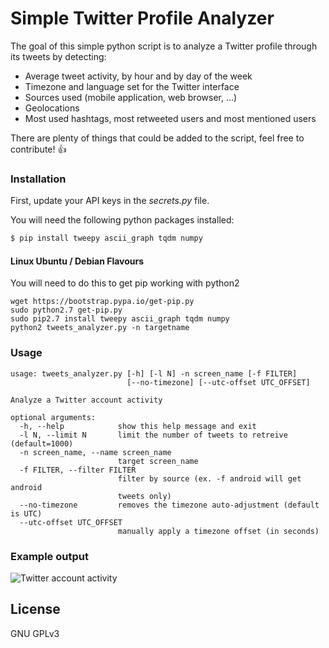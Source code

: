 # Simple Twitter Profile Analyzer

The goal of this simple python script is to analyze a Twitter profile through its tweets by detecting:
  - Average tweet activity, by hour and by day of the week
  - Timezone and language set for the Twitter interface
  - Sources used (mobile application, web browser, ...)
  - Geolocations
  - Most used hashtags, most retweeted users and most mentioned users

There are plenty of things that could be added to the script, feel free to contribute! 👍

### Installation

First, update your API keys in the *secrets.py* file.

You will need the following python packages installed:

```sh
$ pip install tweepy ascii_graph tqdm numpy
```


#### Linux Ubuntu / Debian Flavours

You will need to do this to get pip working with python2
```
wget https://bootstrap.pypa.io/get-pip.py
sudo python2.7 get-pip.py
sudo pip2.7 install tweepy ascii_graph tqdm numpy
python2 tweets_analyzer.py -n targetname
```

### Usage

```
usage: tweets_analyzer.py [-h] [-l N] -n screen_name [-f FILTER]
                          [--no-timezone] [--utc-offset UTC_OFFSET]

Analyze a Twitter account activity

optional arguments:
  -h, --help            show this help message and exit
  -l N, --limit N       limit the number of tweets to retreive (default=1000)
  -n screen_name, --name screen_name
                        target screen_name
  -f FILTER, --filter FILTER
                        filter by source (ex. -f android will get android
                        tweets only)
  --no-timezone         removes the timezone auto-adjustment (default is UTC)
  --utc-offset UTC_OFFSET
                        manually apply a timezone offset (in seconds)
```

### Example output

![Twitter account activity](https://cdn-images-1.medium.com/max/800/1*KuhfDr_2bOJ7CPOzVXnwLA.png)

License
----
GNU GPLv3
